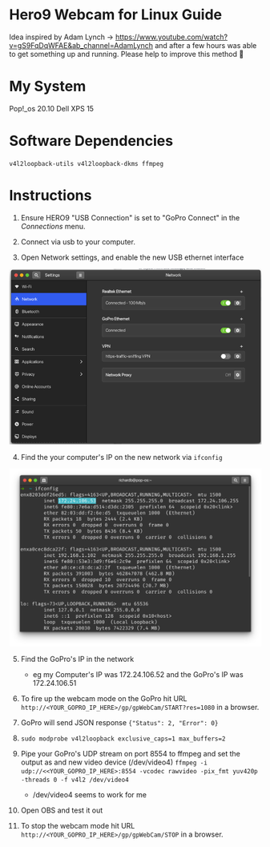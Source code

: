 # Hero9 Webcam for Linux Guide
Idea inspired by Adam Lynch -> https://www.youtube.com/watch?v=gS9FqDqWFAE&ab_channel=AdamLynch and after a few hours was able to get something up and running. Please help to improve this method 🙏

# My System
Pop!_os 20.10
Dell XPS 15

# Software Dependencies
`v4l2loopback-utils v4l2loopback-dkms ffmpeg`

# Instructions

1. Ensure HERO9 "USB Connection" is set to "GoPro Connect" in the *Connections* menu.

2. Connect via usb to your computer.

3. Open Network settings, and enable the new USB ethernet interface

<img src=https://github.com/richardbunker/hero9-webcam-for-linux/blob/main/Network.png></img>

4. Find the your computer's IP on the new network via `ifconfig`

<img src=https://github.com/richardbunker/hero9-webcam-for-linux/blob/main/ifconfig.png></img>

5. Find the GoPro's IP in the network
    - eg my Computer's IP was 172.24.106.52 and the GoPro's IP was 172.24.106.51

6. To fire up the webcam mode on the GoPro hit URL `http://<YOUR_GOPRO_IP_HERE>/gp/gpWebCam/START?res=1080` in a browser.
7. GoPro will send JSON response `{"Status": 2, "Error": 0}`
8. `sudo modprobe v4l2loopback exclusive_caps=1 max_buffers=2`
9. Pipe your GoPro's UDP stream on port 8554 to ffmpeg and set the output as and new video device (/dev/video4) `ffmpeg -i udp://<<YOUR_GOPRO_IP_HERE>:8554 -vcodec rawvideo -pix_fmt yuv420p -threads 0 -f v4l2 /dev/video4`
    - /dev/video4 seems to work for me
10. Open OBS and test it out
11. To stop the webcam mode hit URL `http://<YOUR_GOPRO_IP_HERE>/gp/gpWebCam/STOP` in a browser.
